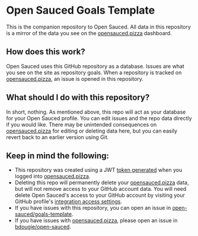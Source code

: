 # Open Sauced Goals Template

This is the companion repository to Open Sauced. All data in this repository is a mirror of the data you see on the [opensauced.pizza](https://opensauced.pizza) dashboard.

## How does this work?

Open Sauced uses this GitHub repository as a database. Issues are what you see on the site as repository goals. When a repository is tracked on [opensauced.pizza](https://opensauced.pizza), an issue is opened in this repository. 

## What should I do with this repository?

In short, nothing. As mentioned above, this repo will act as your database for your Open Sauced profile. You can edit issues and the repo data directly if you would like. There may be unintended consequences on [opensauced.pizza](https://opensauced.pizza) for editing or deleting data here, but you can easily revert back to an earlier version using Git. 

## Keep in mind the following:

- This repository was created using a JWT [token generated](https://github.com/bdougie/open-sauced/blob/master/src/lib/identityActions.js) when you logged into [opensauced.pizza](https://opensauced.pizza). 
- Deleting this repo will permanently delete your [opensauced.pizza](https://opensauced.pizza) data, but will not remove access to your GitHub account data. You will need delete Open Sauced's access to your GitHub account by visiting your GitHub profile's [integration access settings](https://github.com/settings/apps/authorizations).
- If you have issues with this repository, you can open an issue in [open-sauced/goals-template](https://github.com/open-sauced/goals-template/issues). 
- If you have issues with [opensauced.pizza](https://opensauced.pizza), please open an issue in [bdougie/open-sauced](https://github.com/bdougie/open-sauced).
